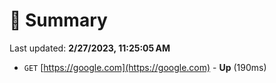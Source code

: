 # 📖 Summary
Last updated: **2/27/2023, 11:25:05 AM**

- `GET` [https://google.com](https://google.com) - **Up** (190ms)
